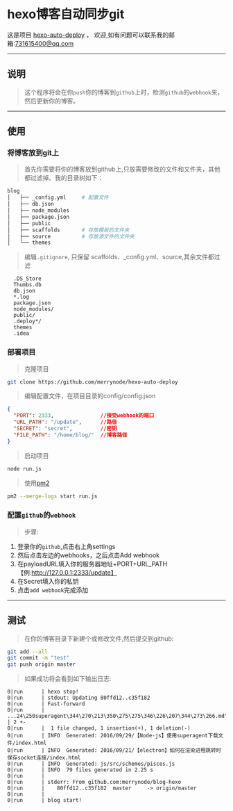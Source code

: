 # hexo博客自动同步git

这是项目 [hexo-auto-deploy](https://github.com/merrynode/hexo-auto-deploy) ，
欢迎,如有问题可以联系我的邮箱:731615400@qq.com
******
## 说明

> 这个程序将会在你`push`你的博客到`github`上时，检测`github`的`webhook`来，然后更新你的博客。

******
## 使用

### 将博客放到git上
>首先你需要将你的博客放到github上,只放需要修改的文件和文件夹，其他都过滤掉。我的目录树如下：

```bash
blog
│   ├── _config.yml     # 配置文件
│   ├── db.json
│   ├── node_modules
│   ├── package.json
│   ├── public
│   ├── scaffolds       # 存放模板的文件夹
│   ├── source          # 存放源文件的文件夹
│   └── themes
```

>编辑`.gitignore`, 只保留 scaffolds、_config.yml、source,其余文件都过滤

```
  .DS_Store
  Thumbs.db
  db.json
  *.log
  package.json
  node_modules/
  public/
  .deploy*/
  themes
  .idea
```

### 部署项目

>克隆项目

```bash
git clone https://github.com/merrynode/hexo-auto-deploy
```

>编辑配置文件，在项目目录的config/config.json

```json
{
  "PORT": 2333,               //接受webhook的端口
  "URL_PATH": "/update",      //路径
  "SECRET": "secret",         //密钥
  "FILE_PATH": "/home/blog/"  //博客路径
}
```

>启动项目

```bash
node run.js
```
>使用[pm2](http://pm2.keymetrics.io/docs/usage/quick-start/)

```bash
pm2 --merge-logs start run.js
```

### 配置`github`的`webhook`

>步骤:

1. 登录你的`github`,点击右上角settings
2. 然后点击左边的webhooks，之后点击Add webhook
3. 在payloadURL填入你的服务器地址+PORT+URL_PATH 【例:http://127.0.0.1:2333/update】
4. 在Secret填入你的私钥
5. 点击`add webhook`完成添加

******
## 测试
>在你的博客目录下新建个或修改文件,然后提交到github:

```bash
git add --all
git commit -m "test"
git push origin master
```
>如果成功将会看到如下输出日志:

```
0|run      | hexo stop!
0|run      | stdout: Updating 80ffd12..c35f182
0|run      | Fast-forward
0|run      |  ...24\250superagent\344\270\213\350\275\275\346\226\207\344\273\266.md" | 2 +-
0|run      |  1 file changed, 1 insertion(+), 1 deletion(-)
0|run      | INFO  Generated: 2016/09/29/【Node-js】使用superagent下载文件/index.html
0|run      | INFO  Generated: 2016/09/21/【electron】如何在渲染进程跳转时保存socket连接/index.html
0|run      | INFO  Generated: js/src/schemes/pisces.js
0|run      | INFO  79 files generated in 2.25 s
0|run      | 
0|run      | stderr: From github.com:merrynode/blog-hexo
0|run      |    80ffd12..c35f182  master     -> origin/master
0|run      | 
0|run      | blog start!
```

